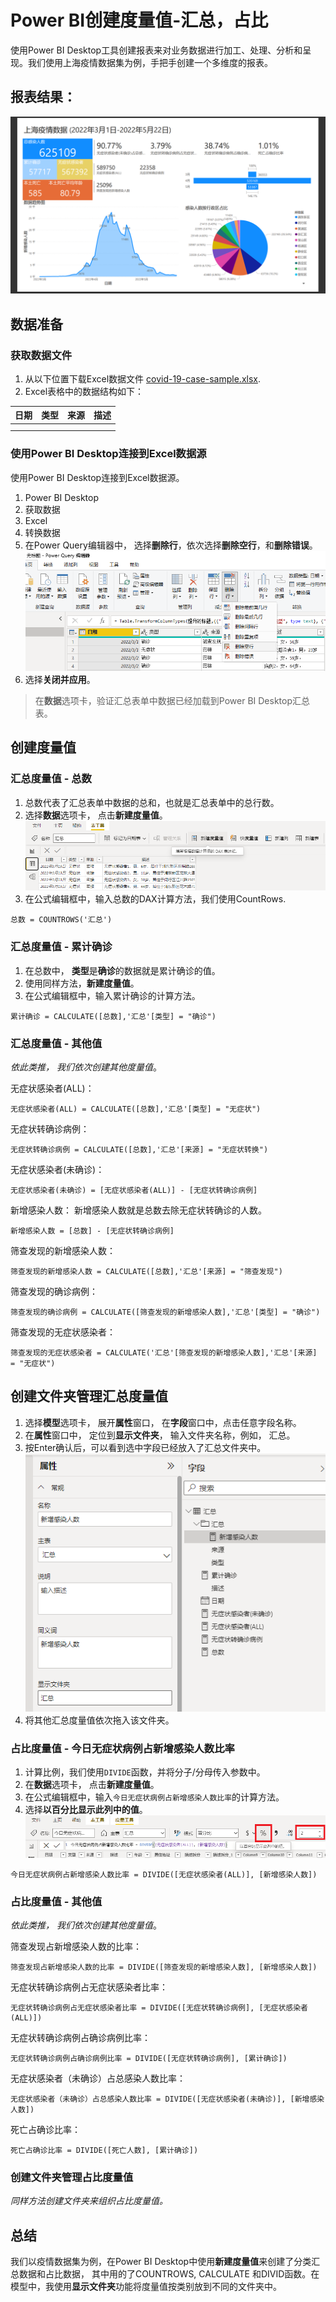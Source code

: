 # Power BI创建度量值-汇总，占比

使用Power BI Desktop工具创建报表来对业务数据进行加工、处理、分析和呈现。我们使用上海疫情数据集为例，手把手创建一个多维度的报表。

## 报表结果：

[![Screenshot of Bi report](images/2022-bi-result.png)](images/2022-bi-result.png#lightbox)

## 数据准备

### 获取数据文件

1. 从以下位置下载Excel数据文件 [covid-19-case-sample.xlsx](images/covid-19-case-sample.xlsx).
2. Excel表格中的数据结构如下：

| 日期 | 类型 | 来源 | 描述 |
| --- | --- | --- | --- |
|  |  |  | |
|  |  |  | |

### 使用Power BI Desktop连接到Excel数据源

使用Power BI Desktop连接到Excel数据源。

1. Power BI Desktop
2. 获取数据
3. Excel
4. 转换数据
5. 在Power Query编辑器中， 选择**删除行**，依次选择**删除空行**，和**删除错误**。
   ![去除空行和错误](images/2022-bi-load-data-remove-rows.png)
6. 选择**关闭并应用**。

> 在**数据**选项卡，验证汇总表单中数据已经加载到Power BI Desktop汇总表。

## 创建度量值

### 汇总度量值 - 总数

1. 总数代表了汇总表单中数据的总和，也就是汇总表单中的总行数。
2. 选择**数据**选项卡， 点击**新建度量值**。
   ![新建度量值](images/2022-bi-new-measure-btn.png)
3. 在公式编辑框中，输入总数的DAX计算方法，我们使用CountRows.

```
总数 = COUNTROWS('汇总')
```

### 汇总度量值 - 累计确诊

1. 在总数中， **类型**是**确诊**的数据就是累计确诊的值。
2. 使用同样方法，**新建度量值**。
3. 在公式编辑框中，输入累计确诊的计算方法。

```
累计确诊 = CALCULATE([总数],'汇总'[类型] = "确诊")
```

### 汇总度量值 - 其他值

*依此类推， 我们依次创建其他度量值*。

无症状感染者(ALL)：

```
无症状感染者(ALL) = CALCULATE([总数],'汇总'[类型] = "无症状")
```

无症状转确诊病例：

```
无症状转确诊病例 = CALCULATE([总数],'汇总'[来源] = "无症状转换")
```

无症状感染者(未确诊)：

```
无症状感染者(未确诊) = [无症状感染者(ALL)] - [无症状转确诊病例]
```

新增感染人数：
新增感染人数就是总数去除无症状转确诊的人数。

```
新增感染人数 = [总数] - [无症状转确诊病例]
```

筛查发现的新增感染人数：

```
筛查发现的新增感染人数 = CALCULATE([总数],'汇总'[来源] = "筛查发现")
```

筛查发现的确诊病例：

```
筛查发现的确诊病例 = CALCULATE([筛查发现的新增感染人数],'汇总'[类型] = "确诊")
```

筛查发现的无症状感染者：

```
筛查发现的无症状感染者 = CALCULATE('汇总'[筛查发现的新增感染人数],'汇总'[来源] = "无症状")
```

## 创建文件夹管理汇总度量值

1. 选择**模型**选项卡， 展开**属性**窗口， 在**字段**窗口中，点击任意字段名称。
2. 在**属性**窗口中， 定位到**显示文件夹**， 输入文件夹名称，例如， 汇总。
3. 按Enter确认后，可以看到选中字段已经放入了汇总文件夹中。
   ![创建文件夹](images/2022-bi-folder.png)
4. 将其他汇总度量值依次拖入该文件夹。

### 占比度量值 - 今日无症状病例占新增感染人数比率

1. 计算比例，我们使用`DIVIDE`函数，并将分子/分母传入参数中。
2. 在**数据**选项卡， 点击**新建度量值**。
3. 在公式编辑框中，输入`今日无症状病例占新增感染人数比率`的计算方法。
4. 选择**以百分比显示此列中的值**。
   ![设置以百分比显示](images/2022-bi-percentage.png)

```
今日无症状病例占新增感染人数比率 = DIVIDE([无症状感染者(ALL)], [新增感染人数])
```

### 占比度量值 - 其他值

*依此类推， 我们依次创建其他度量值*。

筛查发现占新增感染人数的比率：

```
筛查发现占新增感染人数的比率 = DIVIDE([筛查发现的新增感染人数], [新增感染人数])
```

无症状转确诊病例占无症状感染者比率：

```
无症状转确诊病例占无症状感染者比率 = DIVIDE([无症状转确诊病例], [无症状感染者(ALL)])
```

无症状转确诊病例占确诊病例比率：

```
无症状转确诊病例占确诊病例比率 = DIVIDE([无症状转确诊病例], [累计确诊])
```

无症状感染者（未确诊）占总感染人数比率：

```
无症状感染者（未确诊）占总感染人数比率 = DIVIDE([无症状感染者(未确诊)], [新增感染人数])
```

死亡占确诊比率：

```
死亡占确诊比率 = DIVIDE([死亡人数], [累计确诊])
```

### 创建文件夹管理占比度量值

*同样方法创建文件夹来组织占比度量值。*



## 总结

我们以疫情数据集为例，在Power BI Desktop中使用**新建度量值**来创建了分类汇总数据和占比数据， 其中用的了COUNTROWS, CALCULATE 和DIVID函数。在模型中，我使用**显示文件夹**功能将度量值按类别放到不同的文件夹中。


